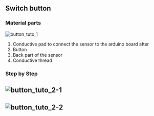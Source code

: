 ## Switch button

### Material parts
![button_tuto_1](img_sources_tuto/tuto-button-1.png)
1. Conductive pad to connect the sensor to the arduino board after
2. Button
3. Back part of the sensor
4. Conductive thread

### Step by Step

![button_tuto_2-1](img_sources_tuto/button-step1.png)
--
![button_tuto_2-2](img_sources_tuto/button-step2.png)
--
